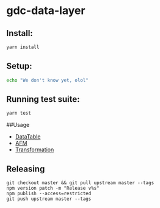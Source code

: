 # gdc-data-layer

## Install:
```sh
yarn install
```

## Setup:

```sh
echo "We don't know yet, olol"
```

## Running test suite:
```sh
yarn test
```

##Usage
 - [DataTable](https://confluence.intgdc.com/display/VS/Obtain+Data+from+the+GoodData+Platform)
 - [AFM](https://confluence.intgdc.com/display/VS/AFM)
 - [Transformation](https://confluence.intgdc.com/display/VS/Transformation)

## Releasing
```
git checkout master && git pull upstream master --tags
npm version patch -m "Release v%s"
npm publish --access=restricted
git push upstream master --tags
```
